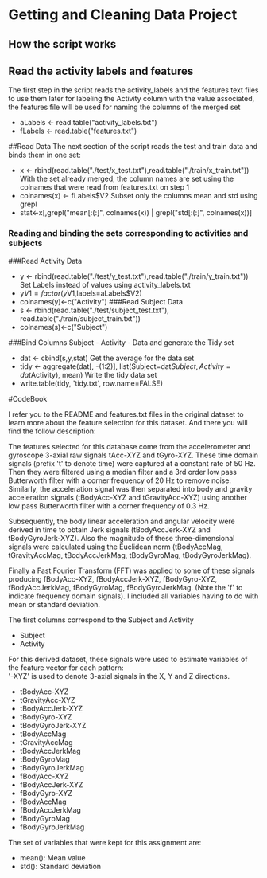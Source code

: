 # Getting and Cleaning Data Project
## How the script works
## Read the activity labels and features
The first step in the script reads the activity_labels and the features text files
to use them later for labeling the Activity column with the value associated,
the features file will be used for naming the columns of the merged set
* aLabels <- read.table("activity_labels.txt")
* fLabels <- read.table("features.txt")


##Read Data
The next section of the script reads the test and train data and binds them in one set:
* x <- rbind(read.table("./test/x_test.txt"),read.table("./train/x_train.txt"))
With the set already merged, the column names are set using the colnames that were read from features.txt on step 1
* colnames(x) <- fLabels$V2
Subset only the columns mean and std using grepl
* stat<-x[,grepl("mean[:(:]", colnames(x)) | grepl("std[:(:]", colnames(x))]

### Reading and binding the sets corresponding to activities and subjects
###Read Activity Data
* y <- rbind(read.table("./test/y_test.txt"),read.table("./train/y_train.txt"))
Set Labels instead of values using activity_labels.txt
* y$V1 = factor(y$V1,labels=aLabels$V2)
* colnames(y)<-c("Activity")
###Read  Subject Data
* s <- rbind(read.table("./test/subject_test.txt"), read.table("./train/subject_train.txt"))
* colnames(s)<-c("Subject")

###Bind Columns Subject - Activity - Data and generate the Tidy set
* dat <- cbind(s,y,stat)
Get the average for the data set
* tidy <- aggregate(dat[, -(1:2)], list(Subject=dat$Subject,Activity=dat$Activity), mean)
Write the tidy data set
* write.table(tidy, 'tidy.txt', row.name=FALSE)

#CodeBook

I refer you to the README and features.txt files in the original dataset to learn more about the feature selection for this dataset. And there you will find the follow description:

The features selected for this database come from the accelerometer and gyroscope 3-axial raw signals tAcc-XYZ and tGyro-XYZ. These time domain signals (prefix 't' to denote time) were captured at a constant rate of 50 Hz. Then they were filtered using a median filter and a 3rd order low pass Butterworth filter with a corner frequency of 20 Hz to remove noise. Similarly, the acceleration signal was then separated into body and gravity acceleration signals (tBodyAcc-XYZ and tGravityAcc-XYZ) using another low pass Butterworth filter with a corner frequency of 0.3 Hz. 

Subsequently, the body linear acceleration and angular velocity were derived in time to obtain Jerk signals (tBodyAccJerk-XYZ and tBodyGyroJerk-XYZ). Also the magnitude of these three-dimensional signals were calculated using the Euclidean norm (tBodyAccMag, tGravityAccMag, tBodyAccJerkMag, tBodyGyroMag, tBodyGyroJerkMag). 

Finally a Fast Fourier Transform (FFT) was applied to some of these signals producing fBodyAcc-XYZ, fBodyAccJerk-XYZ, fBodyGyro-XYZ, fBodyAccJerkMag, fBodyGyroMag, fBodyGyroJerkMag. (Note the 'f' to indicate frequency domain signals). 
I included all variables having to do with mean or standard deviation.

The first columns correspond to the Subject and Activity

* Subject
* Activity

For this derived dataset, these signals were used to estimate variables of the feature vector for each pattern:  
'-XYZ' is used to denote 3-axial signals in the X, Y and Z directions.

* tBodyAcc-XYZ
* tGravityAcc-XYZ
* tBodyAccJerk-XYZ
* tBodyGyro-XYZ
* tBodyGyroJerk-XYZ
* tBodyAccMag
* tGravityAccMag
* tBodyAccJerkMag
* tBodyGyroMag
* tBodyGyroJerkMag
* fBodyAcc-XYZ
* fBodyAccJerk-XYZ
* fBodyGyro-XYZ
* fBodyAccMag
* fBodyAccJerkMag
* fBodyGyroMag
* fBodyGyroJerkMag

The set of variables that were kept for this assignment are: 

* mean(): Mean value
* std(): Standard deviation

